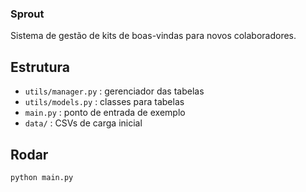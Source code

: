 ### Sprout

Sistema de gestão de kits de boas-vindas para novos colaboradores.

## Estrutura
- `utils/manager.py` : gerenciador das tabelas
- `utils/models.py` : classes para tabelas
- `main.py` : ponto de entrada de exemplo
- `data/` : CSVs de carga inicial

## Rodar
```bash
python main.py
```
